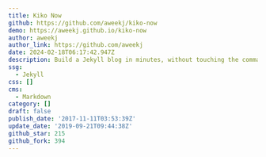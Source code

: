 ```yaml
---
title: Kiko Now
github: https://github.com/aweekj/kiko-now
demo: https://aweekj.github.io/kiko-now
author: aweekj
author_link: https://github.com/aweekj
date: 2024-02-18T06:17:42.947Z
description: Build a Jekyll blog in minutes, without touching the command line.
ssg:
  - Jekyll
css: []
cms:
  - Markdown
category: []
draft: false
publish_date: '2017-11-11T03:53:39Z'
update_date: '2019-09-21T09:44:38Z'
github_star: 215
github_fork: 394
---
```

